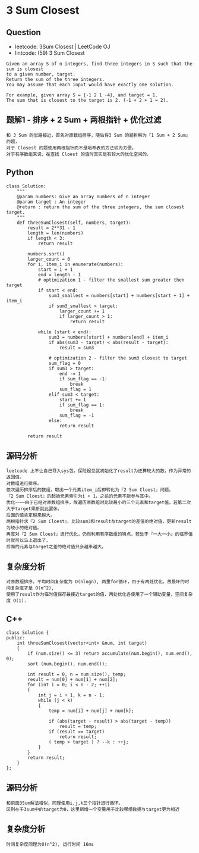 # 3 Sum Closest

## Question

- leetcode: 3Sum Closest | LeetCode OJ
- lintcode: (59) 3 Sum Closest

```
Given an array S of n integers, find three integers in S such that the sum is closest 
to a given number, target. 
Return the sum of the three integers. 
You may assume that each input would have exactly one solution.

For example, given array S = {-1 2 1 -4}, and target = 1.
The sum that is closest to the target is 2. (-1 + 2 + 1 = 2).
```

## 题解1 - 排序 + 2 Sum + 两根指针 + 优化过滤

    和 3 Sum 的思路接近，首先对原数组排序，随后将3 Sum 的题拆解为『1 Sum + 2 Sum』的题，
    对于 Closest 的题使用两根指针而不是哈希表的方法较为方便。
    对于有序数组来说，在查找 Cloest 的值时其实是有较大的优化空间的。

## Python

    class Solution:
        """
        @param numbers: Give an array numbers of n integer
        @param target : An integer
        @return : return the sum of the three integers, the sum closest target.
        """
        def threeSumClosest(self, numbers, target):
            result = 2**31 - 1
            length = len(numbers)
            if length < 3:
                return result
    
            numbers.sort()
            larger_count = 0
            for i, item_i in enumerate(numbers):
                start = i + 1
                end = length - 1
                # optimization 1 - filter the smallest sum greater then target
                if start < end:
                    sum3_smallest = numbers[start] + numbers[start + 1] + item_i
                    if sum3_smallest > target:
                        larger_count += 1
                        if larger_count > 1:
                            return result
    
                while (start < end):
                    sum3 = numbers[start] + numbers[end] + item_i
                    if abs(sum3 - target) < abs(result - target):
                        result = sum3
    
                    # optimization 2 - filter the sum3 closest to target
                    sum_flag = 0
                    if sum3 > target:
                        end -= 1
                        if sum_flag == -1:
                            break
                        sum_flag = 1
                    elif sum3 < target:
                        start += 1
                        if sum_flag == 1:
                            break
                        sum_flag = -1
                    else:
                        return result
    
            return result

## 源码分析

    leetcode 上不让自己导入sys包，保险起见就初始化了result为还算较大的数，作为异常的返回值。
    对数组进行排序。
    依次遍历排序后的数组，取出一个元素item_i后即转化为『2 Sum Cloest』问题。
    『2 Sum Cloest』的起始元素索引为i + 1，之前的元素不能参与其中。
    优化一——由于已经对原数组排序，故遍历原数组时比较最小的三个元素和target值，若第二次大于target果断就此罢休，
    后面的值肯定越来越大。
    两根指针求『2 Sum Cloest』，比较sum3和result与target的差值的绝对值，更新result为较小的绝对值。
    再度对『2 Sum Cloest』进行优化，仍然利用有序数组的特点，若处于『一大一小』的临界值时就可以马上退出了，
    后面的元素与target之差的绝对值只会越来越大。
    
## 复杂度分析

    对原数组排序，平均时间复杂度为 O(nlogn), 两重for循环，由于有两处优化，故最坏的时间复杂度才是 O(n^2), 
    使用了result作为临时值保存最接近target的值，两处优化各使用了一个辅助变量，空间复杂度 O(1).

## C++

    class Solution {
    public:
        int threeSumClosest(vector<int> &num, int target) 
        {
            if (num.size() <= 3) return accumulate(num.begin(), num.end(), 0);
            sort (num.begin(), num.end());
    
            int result = 0, n = num.size(), temp;
            result = num[0] + num[1] + num[2];
            for (int i = 0; i < n - 2; ++i)
            {
                int j = i + 1, k = n - 1;
                while (j < k)
                {
                    temp = num[i] + num[j] + num[k];
    
                    if (abs(target - result) > abs(target - temp))
                        result = temp;
                    if (result == target)
                        return result;
                    ( temp > target ) ? --k : ++j;
                }
            }
            return result;
        }
    };

## 源码分析

    和前面3Sum解法相似，同理使用i,j,k三个指针进行循环。
    区别在于3sum中的target为0，这里新增一个变量用于比较哪组数据与target更为相近

## 复杂度分析

    时间复杂度同理为O(n^2), 运行时间 16ms